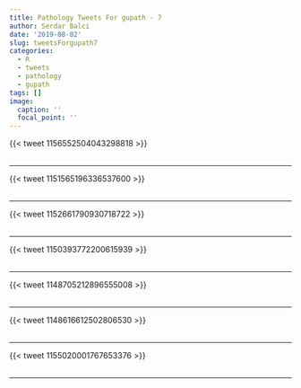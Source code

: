 ```yaml
---
title: Pathology Tweets For gupath - 7
author: Serdar Balci
date: '2019-08-02'
slug: tweetsForgupath7
categories:
  - R
  - tweets
  - pathology
  - gupath
tags: []
image:
  caption: ''
  focal_point: ''
---
```



{{< tweet 1156552504043298818 >}}
<br>
<br>
<hr>
{{< tweet 1151565196336537600 >}}
<br>
<br>
<hr>
{{< tweet 1152661790930718722 >}}
<br>
<br>
<hr>
{{< tweet 1150393772200615939 >}}
<br>
<br>
<hr>
{{< tweet 1148705212896555008 >}}
<br>
<br>
<hr>
{{< tweet 1148616612502806530 >}}
<br>
<br>
<hr>
{{< tweet 1155020001767653376 >}}
<br>
<br>
<hr>
